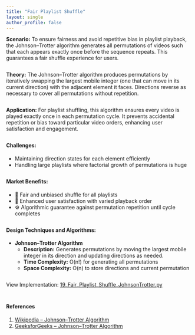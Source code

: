 ```yaml
---
title: "Fair Playlist Shuffle"
layout: single
author_profile: false
---
```


<div class="justified" style="margin-bottom: 2em;">
  <strong>Scenario:</strong> To ensure fairness and avoid repetitive bias in playlist playback, the Johnson–Trotter algorithm generates all permutations of videos such that each appears exactly once before the sequence repeats. This guarantees a fair shuffle experience for users.
</div>

<div class="justified" style="margin-bottom: 2em;">
  <strong>Theory:</strong> The Johnson–Trotter algorithm produces permutations by iteratively swapping the largest mobile integer (one that can move in its current direction) with the adjacent element it faces. Directions reverse as necessary to cover all permutations without repetition.
</div>

<div class="justified" style="margin-bottom: 2em;">
  <strong>Application:</strong> For playlist shuffling, this algorithm ensures every video is played exactly once in each permutation cycle. It prevents accidental repetition or bias toward particular video orders, enhancing user satisfaction and engagement.
</div>

<h4 style="margin-top: 2em;">Challenges:</h4>
<ul style="margin-bottom: 2em;">
  <li>Maintaining direction states for each element efficiently</li>
  <li>Handling large playlists where factorial growth of permutations is huge</li>
</ul>

<h4 style="margin-top: 2em;">Market Benefits:</h4>
<ul style="margin-bottom: 2em;">
  <li>🎵 Fair and unbiased shuffle for all playlists</li>
  <li>🔄 Enhanced user satisfaction with varied playback order</li>
  <li>⚙️ Algorithmic guarantee against permutation repetition until cycle completes</li>
</ul>

<h4 style="margin-top: 2em;">Design Techniques and Algorithms:</h4>
<ul style="margin-bottom: 2em;">
  <li><strong>Johnson–Trotter Algorithm</strong><br>
    <ul>
      <li><strong>Description:</strong> Generates permutations by moving the largest mobile integer in its direction and updating directions as needed.</li>
      <li><strong>Time Complexity:</strong> O(n!) for generating all permutations</li>
      <li><strong>Space Complexity:</strong> O(n) to store directions and current permutation</li>
    </ul>
  </li>
</ul>

<p style="margin-top: 2em;">View Implementation: <a href="https://github.com/AdityaKhatawkar/aditya_aps_portfolio.github.io/blob/main/codes/19_Fair_Playlist_Shuffle_JohnsonTrotter.py" target="_blank">19_Fair_Playlist_Shuffle_JohnsonTrotter.py</a></p>

<h4 style="margin-top: 3em;">References</h4>
<ol style="margin-bottom: 3em;">
  <li><a href="https://en.wikipedia.org/wiki/Johnson%E2%80%93Trotter_algorithm" target="_blank">Wikipedia – Johnson–Trotter Algorithm</a></li>
  <li><a href="https://www.geeksforgeeks.org/johnson-trotter-algorithm-for-permutations/" target="_blank">GeeksforGeeks – Johnson–Trotter Algorithm</a></li>
</ol>

